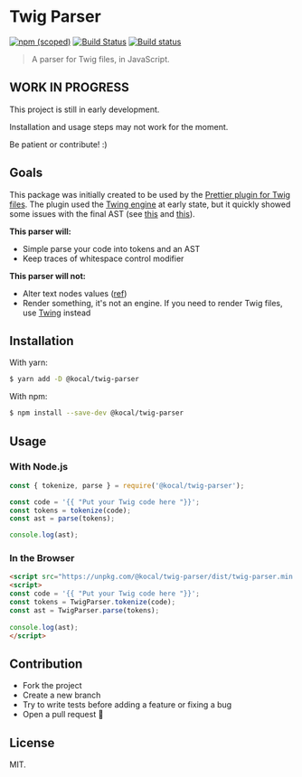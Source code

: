 # Twig Parser

[![npm (scoped)](https://img.shields.io/npm/v/@kocal/twig-parser.svg)](https://www.npmjs.com/package/@kocal/twig-parser)
[![Build Status](https://travis-ci.com/Kocal/twig-parser.svg?branch=master)](https://travis-ci.com/Kocal/twig-parser)
[![Build status](https://ci.appveyor.com/api/projects/status/shao5hhh8oqyorbn/branch/master?svg=true)](https://ci.appveyor.com/project/Kocal/twig-parser/branch/master)

> A parser for Twig files, in JavaScript.

## WORK IN PROGRESS

This project is still in early development. 

Installation and usage steps may not work for the moment. 

Be patient or contribute! :)

## Goals

This package was initially created to be used by the [Prettier plugin for Twig files](https://github.com/Kocal/prettier-plugin-twig). The plugin used the [Twing engine](https://github.com/ericmorand/twing) at early state, but it quickly showed some issues with the final AST (see [this](https://github.com/Kocal/prettier-plugin-twig/issues/15) and [this](https://github.com/Kocal/prettier-plugin-twig/issues/4)).

**This parser will:**
  - Simple parse your code into tokens and an AST
  - Keep traces of whitespace control modifier
  
**This parser will not:**
  - Alter text nodes values ([ref](https://github.com/ericmorand/twing/issues/321#issuecomment-476987422))
  - Render something, it's not an engine. If you need to render Twig files, use [Twing](https://github.com/ericmorand/twing) instead
  
## Installation

With yarn:

```bash
$ yarn add -D @kocal/twig-parser
```

With npm:

```bash
$ npm install --save-dev @kocal/twig-parser
```

## Usage

### With Node.js

```js
const { tokenize, parse } = require('@kocal/twig-parser');

const code = '{{ "Put your Twig code here "}}';
const tokens = tokenize(code);
const ast = parse(tokens);

console.log(ast);
```

### In the Browser

```html
<script src="https://unpkg.com/@kocal/twig-parser/dist/twig-parser.min.js"></script>
<script>
const code = '{{ "Put your Twig code here "}}';
const tokens = TwigParser.tokenize(code);
const ast = TwigParser.parse(tokens);
  
console.log(ast);
</script>
```

## Contribution

- Fork the project
- Create a new branch
- Try to write tests before adding a feature or fixing a bug
- Open a pull request :tada:


## License

MIT.
